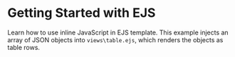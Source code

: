 # Getting Started with EJS
Learn how to use inline JavaScript in EJS template.  This example injects an array of JSON objects into `views\table.ejs`, which renders the objects as table rows.
